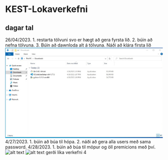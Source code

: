 # KEST-Lokaverkefni
## dagar tal
26/04/2023. 1. restarta tölvuni svo er hægt að gera fyrsta lið. 2. búin að nefna tölvuna. 3. Búin að dawnloda alt á tölvuna. Náði að klára firsta lið
![alt text](https://github.com/thordur-petur/KEST-Lokaverkefni/blob/main/verkefni%201.jpg?raw=true)
4/27/2023. 1. búin að búa til hópa. 2. náði að gera alla users með sama password.
4/28/2023. 1. búin að búa til möpur og öll premicions með því.
![alt text](https://github.com/thordur-petur/KEST2-Lokaverkefni/blob/main/verkefni%204.jpg?raw=true)
![alt text](https://github.com/thordur-petur/KEST2-Lokaverkefni/blob/main/verkefni%204.2.jpg?raw=true)
gerði líka verkefni 4
